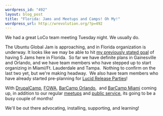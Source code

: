 ```yaml
--- 
wordpress_id: "492"
layout: blog_post
title: "Florida: Jams and Meetups and Camps! Oh My!"
wordpress_url: http://wrevolution.org/?p=492
---
```

We had a great LoCo team meeting Tuesday night. We usually do.

The Ubuntu Global Jam is approaching, and in Florida organization is underway. It looks like we may be able to hit <a href="http://wrevolution.org/2010/02/03/congrats-huats-back-in-the-ubu-groove/">my previously stated goal</a> of having 5 Jams here in Florida.  So far we have definite plans in Gainesville and Orlando, and we have team members who have stepped up to start organizing in Miami/Ft. Lauderdale and Tampa.  Nothing to confirm on the last two yet, but we're making headway.  We also have team members who have already started pre-planning for <a href="https://wiki.ubuntu.com/FloridaTeam/Projects/LucidReleaseParties">Lucid Release Parties</a>!

With <a href="http://2010.fldrupalcamp.org/">DrupalCamp</a>, <a href="http://carsonified.com/">FOWA</a>, <a href="http://www.barcamporlando.org/">BarCamp Orlando</a>,  and <a href="http://barcampmiami10.eventbrite.com/">BarCamp Miami</a> coming up, in addition to our regular <a href="http://www.meetup.com/SpaceCoast-Linux">meetups</a> and <a href="http://www.meetup.com/Tampa-Linux/calendar/12044764/">public service</a>, its going to be a busy couple of months!

We'll be out there advocating, installing, supporting, and learning!
